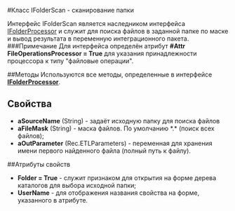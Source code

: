 ﻿---
Keywords: IFolderScan
---

#Класс IFolderScan - сканирование папки

Интерфейс IFolderScan является наследником интерфейса [IFolderProcessor](IFolderProcessor "Интерфейс IFolderProcessor") и служит для поиска файлов в заданной папке по маске и вывод результата в переменную интеграционного пакета.
###Примечание
Для интерфейса определён атрибут **#Attr FileOperationsProcessor = True** для указания принадлежности процессора к типу "файловые операции".

##Методы
Используются все методы, определенные в интерфейсе [**IFolderProcessor**](IFolderProcessor "Интерфейс IFolderProcessor").

## Свойства
* **aSourceName** (String) - задаёт исходную папку для поиска файлов
* **aFileMask** (String) - маска файлов. По умолчанию \*.* (поиск всех файлов);
* **aOutParameter** (Rec.ETLParameters) - переменная для хранения имени первого найденного файла (полный путь к файлу).

##Атрибуты свойств
* **Folder = True** - служит признаком для открытия на форме дерева каталогов для выбора исходной папки;
* **UserName** - для отображения названия свойства на форме, указанного в атрибуте.








